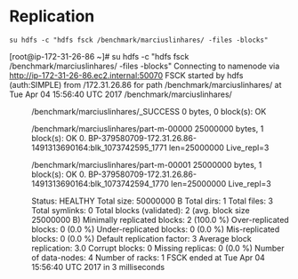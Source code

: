 # Replication

`su hdfs -c "hdfs fsck /benchmark/marciuslinhares/ -files -blocks"`

[root@ip-172-31-26-86 ~]# su hdfs -c "hdfs fsck /benchmark/marciuslinhares/ -files -blocks"
Connecting to namenode via http://ip-172-31-26-86.ec2.internal:50070
FSCK started by hdfs (auth:SIMPLE) from /172.31.26.86 for path /benchmark/marciuslinhares/ at Tue Apr 04 15:56:40 UTC 2017
/benchmark/marciuslinhares/ <dir>
/benchmark/marciuslinhares/_SUCCESS 0 bytes, 0 block(s):  OK

/benchmark/marciuslinhares/part-m-00000 25000000 bytes, 1 block(s):  OK
0. BP-379580709-172.31.26.86-1491313690164:blk_1073742595_1771 len=25000000 Live_repl=3

/benchmark/marciuslinhares/part-m-00001 25000000 bytes, 1 block(s):  OK
0. BP-379580709-172.31.26.86-1491313690164:blk_1073742594_1770 len=25000000 Live_repl=3

Status: HEALTHY
 Total size:    50000000 B
 Total dirs:    1
 Total files:   3
 Total symlinks:                0
 Total blocks (validated):      2 (avg. block size 25000000 B)
 Minimally replicated blocks:   2 (100.0 %)
 Over-replicated blocks:        0 (0.0 %)
 Under-replicated blocks:       0 (0.0 %)
 Mis-replicated blocks:         0 (0.0 %)
 Default replication factor:    3
 Average block replication:     3.0
 Corrupt blocks:                0
 Missing replicas:              0 (0.0 %)
 Number of data-nodes:          4
 Number of racks:               1
FSCK ended at Tue Apr 04 15:56:40 UTC 2017 in 3 milliseconds
